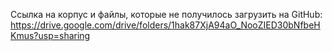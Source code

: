 Ссылка на корпус и файлы, которые не получилось загрузить на GitHub: https://drive.google.com/drive/folders/1hak87XjA94aO_NooZIED30bNfbeHKmus?usp=sharing

